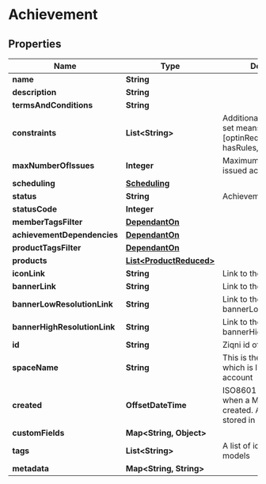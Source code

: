 

# Achievement


## Properties

Name | Type | Description | Notes
------------ | ------------- | ------------- | -------------
**name** | **String** |  |  [optional]
**description** | **String** |  |  [optional]
**termsAndConditions** | **String** |  |  [optional]
**constraints** | **List&lt;String&gt;** | Additional constraints, if set means true [optinRequiredForEntrants, hasRules, hasRewards] |  [optional]
**maxNumberOfIssues** | **Integer** | Maximum number of issued achievements |  [optional]
**scheduling** | [**Scheduling**](Scheduling.md) |  |  [optional]
**status** | **String** | Achievement status |  [optional]
**statusCode** | **Integer** |  |  [optional]
**memberTagsFilter** | [**DependantOn**](DependantOn.md) |  |  [optional]
**achievementDependencies** | [**DependantOn**](DependantOn.md) |  |  [optional]
**productTagsFilter** | [**DependantOn**](DependantOn.md) |  |  [optional]
**products** | [**List&lt;ProductReduced&gt;**](ProductReduced.md) |  |  [optional]
**iconLink** | **String** | Link to the icon |  [optional]
**bannerLink** | **String** | Link to the banner |  [optional]
**bannerLowResolutionLink** | **String** | Link to the bannerLowResolution |  [optional]
**bannerHighResolutionLink** | **String** | Link to the bannerHighResolution |  [optional]
**id** | **String** | Ziqni id of the model | 
**spaceName** | **String** | This is the space name which is linked to the account |  [optional]
**created** | **OffsetDateTime** | ISO8601 timestamp for when a Model was created. All records are stored in UTC time zone |  [optional]
**customFields** | **Map&lt;String, Object&gt;** |  |  [optional]
**tags** | **List&lt;String&gt;** | A list of id&#39;s used to tag models |  [optional]
**metadata** | **Map&lt;String, String&gt;** |  |  [optional]



